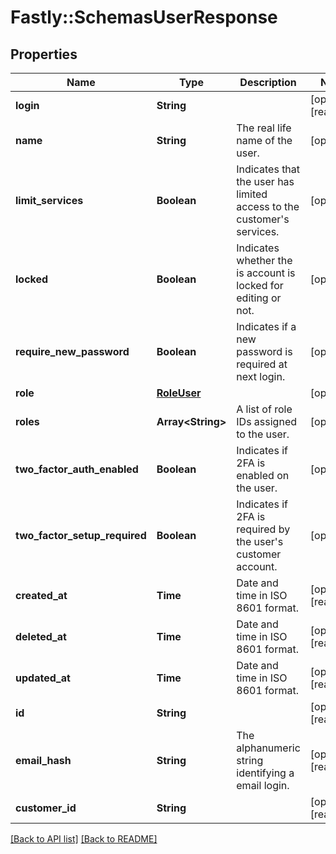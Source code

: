 # Fastly::SchemasUserResponse

## Properties

| Name | Type | Description | Notes |
| ---- | ---- | ----------- | ----- |
| **login** | **String** |  | [optional][readonly] |
| **name** | **String** | The real life name of the user. | [optional] |
| **limit_services** | **Boolean** | Indicates that the user has limited access to the customer&#39;s services. | [optional] |
| **locked** | **Boolean** | Indicates whether the is account is locked for editing or not. | [optional] |
| **require_new_password** | **Boolean** | Indicates if a new password is required at next login. | [optional] |
| **role** | [**RoleUser**](RoleUser.md) |  | [optional] |
| **roles** | **Array&lt;String&gt;** | A list of role IDs assigned to the user. | [optional] |
| **two_factor_auth_enabled** | **Boolean** | Indicates if 2FA is enabled on the user. | [optional] |
| **two_factor_setup_required** | **Boolean** | Indicates if 2FA is required by the user&#39;s customer account. | [optional] |
| **created_at** | **Time** | Date and time in ISO 8601 format. | [optional][readonly] |
| **deleted_at** | **Time** | Date and time in ISO 8601 format. | [optional][readonly] |
| **updated_at** | **Time** | Date and time in ISO 8601 format. | [optional][readonly] |
| **id** | **String** |  | [optional][readonly] |
| **email_hash** | **String** | The alphanumeric string identifying a email login. | [optional][readonly] |
| **customer_id** | **String** |  | [optional][readonly] |

[[Back to API list]](../../README.md#endpoints) [[Back to README]](../../README.md)

